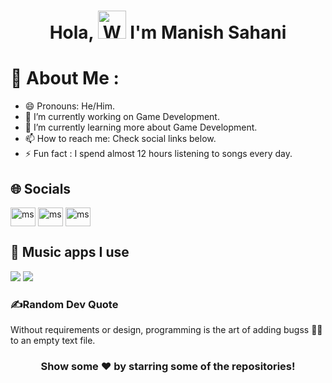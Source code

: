 

<h1 align="center"> Hola, <img src="https://raw.githubusercontent.com/nixin72/nixin72/master/wave.gif" 
         alt="Waving hand animated gif"
         height="45"
         width="45" /> I'm Manish Sahani</h1>


# 💫 About Me :
- 😄 Pronouns: He/Him.
- 🔭 I’m currently working on Game Development.
- 🌱 I’m currently learning more about Game Development.
- 📫 How to reach me: Check social links below.
- ⚡ Fun fact : I spend almost 12 hours listening to songs every day.

## 🌐 Socials
<p align="left">
<a href="https://www.linkedin.com/in/manish-Sahani-ms/" target="_blank"><img align="center" src="https://raw.githubusercontent.com/rahuldkjain/github-profile-readme-generator/master/src/images/icons/Social/linked-in-alt.svg" alt="ms" height="30" width="40" /></a>
<a href="https://www.facebook.com/profile.php?id=100090392378201" target="_blank"><img align="center" src="https://raw.githubusercontent.com/rahuldkjain/github-profile-readme-generator/master/src/images/icons/Social/facebook.svg" alt="ms" height="30" width="40" /></a>
<a href="https://www.instagram.com/ig_manish_xx/" target="_blank"><img align="center" src="https://raw.githubusercontent.com/rahuldkjain/github-profile-readme-generator/master/src/images/icons/Social/instagram.svg" alt="ms" height="30" width="40" /></a>         
</p>






## 🎵 Music apps I use
<img src="https://img.shields.io/badge/Spotify-1ED760?&style=for-the-badge&logo=spotify&logoColor=white"/> <img src="https://img.shields.io/badge/YouTube_Music-FF0000?style=for-the-badge&logo=youtube-music&logoColor=white"/>

### ✍️Random Dev Quote
Without requirements or design, programming is the art of adding bugss 🐞🐞 to an empty text file.

<div align="center">

### Show some ❤️ by starring some of the repositories!

</div>



